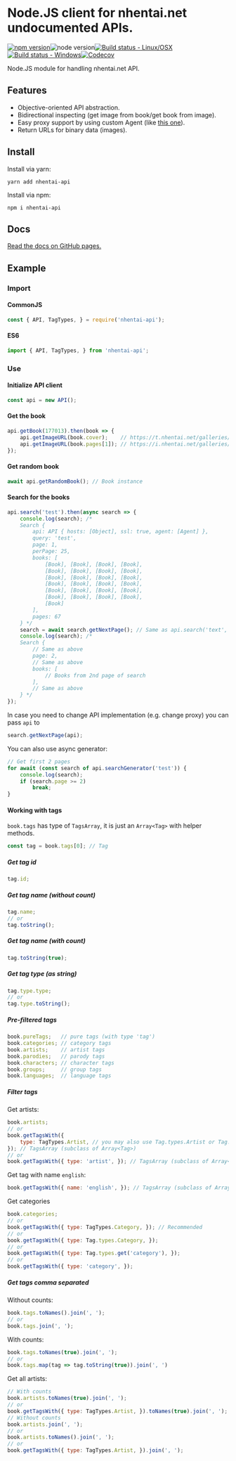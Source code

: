 # Node.JS client for nhentai.net undocumented APIs.

[![npm version](https://img.shields.io/npm/v/nhentai-api?style=for-the-badge)](https://www.npmjs.com/package/nhentai-api)![node version](https://img.shields.io/node/v/nhentai-api?style=for-the-badge)[![Build status - Linux/OSX](https://img.shields.io/travis/Zekfad/nhentai-api?style=for-the-badge&logo=linux&logoColor=white)](https://travis-ci.org/github/Zekfad/nhentai-api)[![Build status - Windows](https://img.shields.io/appveyor/build/Zekfad/nhentai-api?style=for-the-badge&logo=windows&logoColor=white)](https://ci.appveyor.com/project/Zekfad/nhentai-api)[![Codecov](https://img.shields.io/codecov/c/gh/Zekfad/nhentai-api?style=for-the-badge)](https://codecov.io/gh/Zekfad/nhentai-api)


Node.JS module for handling nhentai.net API.

## Features

* Objective-oriented API abstraction.
* Bidirectional inspecting (get image from book/get book from image).
* Easy proxy support by using custom Agent (like [this one](https://www.npmjs.com/package/https-proxy-agent)).
* Return URLs for binary data (images).

## Install

Install via yarn:

```
yarn add nhentai-api
```

Install via npm:

```
npm i nhentai-api
```

## Docs

[Read the docs on GitHub pages.](https://zekfad.github.io/nhentai-api/)

## Example

### Import

#### CommonJS

```js
const { API, TagTypes, } = require('nhentai-api');
```

#### ES6

```js
import { API, TagTypes, } from 'nhentai-api';
```

### Use

#### Initialize API client

```js
const api = new API();
```

#### Get the book

```js
api.getBook(177013).then(book => {
	api.getImageURL(book.cover);    // https://t.nhentai.net/galleries/987560/cover.jpg
	api.getImageURL(book.pages[1]); // https://i.nhentai.net/galleries/987560/2.jpg
});
```

#### Get random book
```js
await api.getRandomBook(); // Book instance
````

#### Search for the books

```js
api.search('test').then(async search => {
	console.log(search); /*
	Search {
		api: API { hosts: [Object], ssl: true, agent: [Agent] },
		query: 'test',
		page: 1,
		perPage: 25,
		books: [
			[Book], [Book], [Book], [Book],
			[Book], [Book], [Book], [Book],
			[Book], [Book], [Book], [Book],
			[Book], [Book], [Book], [Book],
			[Book], [Book], [Book], [Book],
			[Book], [Book], [Book], [Book],
			[Book]
		],
		pages: 67
	} */
	search = await search.getNextPage(); // Same as api.search('text', 2);
	console.log(search); /*
	Search {
		// Same as above
		page: 2,
		// Same as above
		books: [
			// Books from 2nd page of search
		],
		// Same as above
	} */
});
```

In case you need to change API implementation (e.g. change proxy) you can pass `api` to
```js
search.getNextPage(api);
```

You can also use async generator:
```js
// Get first 2 pages
for await (const search of api.searchGenerator('test')) {
	console.log(search);
	if (search.page >= 2)
		break;
}
```

#### Working with tags

`book.tags` has type of `TagsArray`, it is just an `Array<Tag>` with helper methods.

```js
const tag = book.tags[0]; // Tag
```

##### Get tag id
```js
tag.id;
```

##### Get tag name (without count)
```js
tag.name;
// or
tag.toString();
```

##### Get tag name (with count)
```js
tag.toString(true);
```

##### Get tag type (as string)
```js
tag.type.type;
// or
tag.type.toString();
```

##### Pre-filtered tags

```js
book.pureTags;   // pure tags (with type 'tag')
book.categories; // category tags
book.artists;    // artist tags
book.parodies;   // parody tags
book.characters; // character tags
book.groups;     // group tags
book.languages;  // language tags
```

##### Filter tags

Get artists:
```js
book.artists;
// or
book.getTagsWith({
	type: TagTypes.Artist, // you may also use Tag.types.Artist or Tag.types.get('artist') 
}); // TagsArray (subclass of Array<Tag>)
// or
book.getTagsWith({ type: 'artist', }); // TagsArray (subclass of Array<Tag>)
```

Get tag with name `english`:
```js
book.getTagsWith({ name: 'english', }); // TagsArray (subclass of Array<Tag>)
```

Get categories
```js
book.categories;
// or
book.getTagsWith({ type: TagTypes.Category, }); // Recommended
// or
book.getTagsWith({ type: Tag.types.Category, });
// or
book.getTagsWith({ type: Tag.types.get('category'), });
// or
book.getTagsWith({ type: 'category', });
```

##### Get tags comma separated

Without counts:
```js
book.tags.toNames().join(', ');
// or
book.tags.join(', ');
```

With counts:
```js
book.tags.toNames(true).join(', ');
// or
book.tags.map(tag => tag.toString(true)).join(', ')
```

Get all artists:
```js
// With counts
book.artists.toNames(true).join(', ');
// or
book.getTagsWith({ type: TagTypes.Artist, }).toNames(true).join(', ');
// Without counts
book.artists.join(', ');
// or
book.artists.toNames().join(', ');
// or
book.getTagsWith({ type: TagTypes.Artist, }).join(', ');
```
